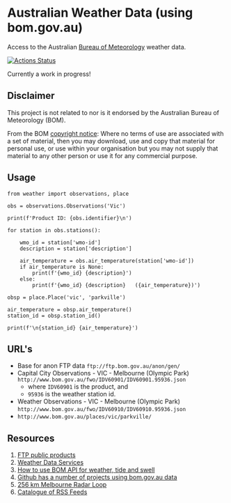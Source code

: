 # Australian Weather Data (using bom.gov.au)
Access to the Australian [Bureau of Meteorology](https://bom.gov.au/) weather data.

[![Actions Status](https://github.com/tonyallan/weather-au/workflows/weather-au-build/badge.svg)](https://github.com/tonyallan/weather-au/actions)

Currently a work in progress!

## Disclaimer

This project is not related to nor is it endorsed by the Australian Bureau of Meteorology (BOM). 

From the BOM [copyright notice](http://reg.bom.gov.au/other/copyright.shtml): Where no terms of use are associated with a set of material, then you may download, use and copy that material for personal use, or use within your organisation but you may not supply that material to any other person or use it for any commercial purpose.

## Usage

```python3
from weather import observations, place

obs = observations.Observations('Vic')

print(f'Product ID: {obs.identifier}\n')

for station in obs.stations():

    wmo_id = station['wmo-id']                                  
    description = station['description']

    air_temperature = obs.air_temperature(station['wmo-id'])
    if air_temperature is None:
        print(f'{wmo_id} {description}')
    else:
        print(f'{wmo_id} {description}   ({air_temperature})')

obsp = place.Place('vic', 'parkville')

air_temperature = obsp.air_temperature()
station_id = obsp.station_id()

print(f'\n{station_id} {air_temperature}')
```

## URL's

- Base for anon FTP data `ftp://ftp.bom.gov.au/anon/gen/`
- Capital City Observations - VIC - Melbourne (Olympic Park) `http://www.bom.gov.au/fwo/IDV60901/IDV60901.95936.json`
  - where `IDV60901` is the product, and
  - `95936` is the weather station id.
- Weather Observations - VIC - Melbourne (Olympic Park) `http://www.bom.gov.au/fwo/IDV60910/IDV60910.95936.json`
- `http://www.bom.gov.au/places/vic/parkville/`

## Resources

1. [FTP public products](http://www.bom.gov.au/catalogue/anon-ftp.shtml)
1. [Weather Data Services](http://www.bom.gov.au/catalogue/data-feeds.shtml)
1. [How to use BOM API for weather, tide and swell](https://stackoverflow.com/questions/39534018/how-to-use-bom-api-for-weather-tide-and-swell)
1. [Github has a number of projects using bom.gov.au data](https://github.com/search?q=bom.gov.au)
1. [256 km Melbourne Radar Loop](http://www.bom.gov.au/products/IDR022.loop.shtml)
1. [Catalogue of RSS Feeds](http://www.bom.gov.au/rss/)

